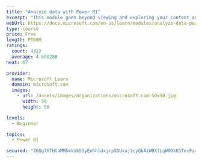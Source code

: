 ```yaml
---
title: "Analyze data with Power BI"
excerpt: "This module goes beyond viewing and exploring your content and explains how to interact with it by working with reports and dashboards to uncover and share new business insights."
webUrl: https://docs.microsoft.com/en-us/learn/modules/analyze-data-power-bi/
type: course
price: Free
length: PT60M
ratings:
  count: 4322
  average: 4.698288
heat: 67

provider:
  name: Microsoft Learn
  domain: microsoft.com
  images:
    - url: /assets/images/organizations/microsoft.com-50x50.jpg
      width: 50
      height: 50

levels:
  - Beginner

topics:
  - Power BI

secured: "Z6Qg76THtaMM6mVsk53yEehhldxjrp5DUxaj1cyQbAiWBXlLqW0DkK5TecFz4ZZzP0y2ssfC9qeeVVy9W56eEhTO4+/9JLsEpMDJicih4G1YdvfTmLoNtcj5BbqtDQXdj91NeQgnMjPiPNr7CvrjCTctm2yEKScvYY25n6Fsi9qK2aRT87lofmJH5LhZkOMFt/hcSrsO3OCnaf8z8oTBFt7Xk2NvB5moKfHhTdpFU4T9MrWTQeYl/DLjt/3ffb/oHhtMdOJVnpPinbip8SblNfPaduzb6YYGkpMLTeKWmETJaja5rOYu2fA82o+aiqW29tZ8V7bHH/a2Hsrj2pP+qB45IAvfxibR0sUa2QJKDYTkVgKX04jPrOBVfq/OJAMpuGC+5sABx6ybayhPrGGcFA==;RBiK11MSqTWth1rMGP30sw=="
---
```



